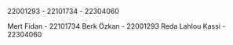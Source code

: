 22001293 - 22101734 - 22304060

Mert Fidan - 22101734
Berk Özkan - 22001293
Reda Lahlou Kassi - 22304060
